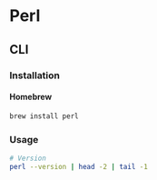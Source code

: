 # Perl

<!--
cpan

https://www.linkedin.com/learning/perl-5-essential-training/welcome
-->

## CLI

### Installation

#### Homebrew

```sh
brew install perl
```

### Usage

```sh
# Version
perl --version | head -2 | tail -1
```
